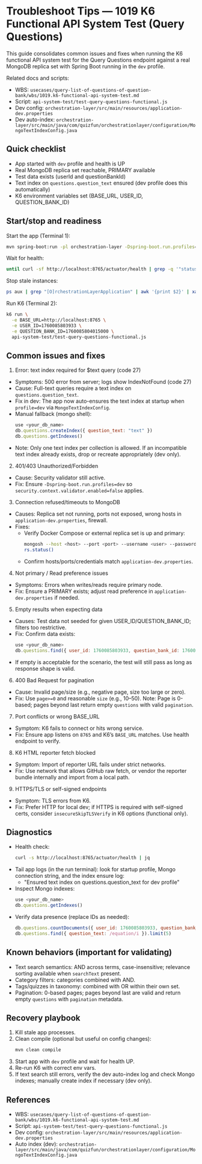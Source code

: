 # Troubleshoot Tips — 1019 K6 Functional API System Test (Query Questions)

This guide consolidates common issues and fixes when running the K6 functional API system test for the Query Questions endpoint against a real MongoDB replica set with Spring Boot running in the `dev` profile.

Related docs and scripts:
- WBS: `usecases/query-list-of-questions-of-question-bank/wbs/1019.k6-functional-api-system-test.md`
- Script: `api-system-test/test-query-questions-functional.js`
- Dev config: `orchestration-layer/src/main/resources/application-dev.properties`
- Dev auto-index: `orchestration-layer/src/main/java/com/quizfun/orchestrationlayer/configuration/MongoTextIndexConfig.java`

## Quick checklist
- App started with `dev` profile and health is UP
- Real MongoDB replica set reachable, PRIMARY available
- Test data exists (userId and questionBankId)
- Text index on `questions.question_text` ensured (dev profile does this automatically)
- K6 environment variables set (BASE_URL, USER_ID, QUESTION_BANK_ID)

## Start/stop and readiness

Start the app (Terminal 1):
```bash
mvn spring-boot:run -pl orchestration-layer -Dspring-boot.run.profiles=dev
```
Wait for health:
```bash
until curl -sf http://localhost:8765/actuator/health | grep -q '"status":"UP"'; do echo 'waiting for app...'; sleep 2; done; echo 'app is UP'
```
Stop stale instances:
```bash
ps aux | grep "[O]rchestrationLayerApplication" | awk '{print $2}' | xargs -r kill -9
```

Run K6 (Terminal 2):
```bash
k6 run \
  -e BASE_URL=http://localhost:8765 \
  -e USER_ID=1760085803933 \
  -e QUESTION_BANK_ID=1760085804015000 \
  api-system-test/test-query-questions-functional.js
```

## Common issues and fixes

1) Error: text index required for $text query (code 27)
- Symptoms: 500 error from server; logs show IndexNotFound (code 27)
- Cause: Full-text queries require a text index on `questions.question_text`.
- Fix in dev: The app now auto-ensures the text index at startup when `profile=dev` via `MongoTextIndexConfig`.
- Manual fallback (mongo shell):
  ```javascript
  use <your_db_name>
  db.questions.createIndex({ question_text: "text" })
  db.questions.getIndexes()
  ```
- Note: Only one text index per collection is allowed. If an incompatible text index already exists, drop or recreate appropriately (dev only).

2) 401/403 Unauthorized/Forbidden
- Cause: Security validator still active.
- Fix: Ensure `-Dspring-boot.run.profiles=dev` so `security.context.validator.enabled=false` applies.

3) Connection refused/timeouts to MongoDB
- Causes: Replica set not running, ports not exposed, wrong hosts in `application-dev.properties`, firewall.
- Fixes:
  - Verify Docker Compose or external replica set is up and primary:
    ```bash
    mongosh --host <host> --port <port> --username <user> --password <pwd>
    rs.status()
    ```
  - Confirm hosts/ports/credentials match `application-dev.properties`.

4) Not primary / Read preference issues
- Symptoms: Errors when writes/reads require primary node.
- Fix: Ensure a PRIMARY exists; adjust read preference in `application-dev.properties` if needed.

5) Empty results when expecting data
- Causes: Test data not seeded for given USER_ID/QUESTION_BANK_ID; filters too restrictive.
- Fix: Confirm data exists:
  ```javascript
  use <your_db_name>
  db.questions.find({ user_id: 1760085803933, question_bank_id: 1760085804015000 }).limit(5)
  ```
- If empty is acceptable for the scenario, the test will still pass as long as response shape is valid.

6) 400 Bad Request for pagination
- Cause: Invalid page/size (e.g., negative page, size too large or zero).
- Fix: Use `page>=0` and reasonable `size` (e.g., 10–50). Note: Page is 0-based; pages beyond last return empty `questions` with valid `pagination`.

7) Port conflicts or wrong BASE_URL
- Symptom: K6 fails to connect or hits wrong service.
- Fix: Ensure app listens on `8765` and K6’s `BASE_URL` matches. Use health endpoint to verify.

8) K6 HTML reporter fetch blocked
- Symptom: Import of reporter URL fails under strict networks.
- Fix: Use network that allows GitHub raw fetch, or vendor the reporter bundle internally and import from a local path.

9) HTTPS/TLS or self-signed endpoints
- Symptom: TLS errors from K6.
- Fix: Prefer HTTP for local dev; if HTTPS is required with self-signed certs, consider `insecureSkipTLSVerify` in K6 options (functional only).

## Diagnostics

- Health check:
  ```bash
  curl -s http://localhost:8765/actuator/health | jq
  ```
- Tail app logs (in the run terminal): look for startup profile, Mongo connection string, and the index ensure log:
  - "Ensured text index on questions.question_text for dev profile"
- Inspect Mongo indexes:
  ```javascript
  use <your_db_name>
  db.questions.getIndexes()
  ```
- Verify data presence (replace IDs as needed):
  ```javascript
  db.questions.countDocuments({ user_id: 1760085803933, question_bank_id: 1760085804015000 })
  db.questions.find({ question_text: /equation/i }).limit(5)
  ```

## Known behaviors (important for validating)
- Text search semantics: AND across terms, case-insensitive; relevance sorting available when `searchText` present.
- Category filters: categories combined with AND.
- Tags/quizzes in taxonomy: combined with OR within their own set.
- Pagination: 0-based pages; pages beyond last are valid and return empty `questions` with `pagination` metadata.

## Recovery playbook
1. Kill stale app processes.
2. Clean compile (optional but useful on config changes):
   ```bash
   mvn clean compile
   ```
3. Start app with `dev` profile and wait for health UP.
4. Re-run K6 with correct env vars.
5. If text search still errors, verify the dev auto-index log and check Mongo indexes; manually create index if necessary (dev only).

## References
- WBS: `usecases/query-list-of-questions-of-question-bank/wbs/1019.k6-functional-api-system-test.md`
- Script: `api-system-test/test-query-questions-functional.js`
- Dev config: `orchestration-layer/src/main/resources/application-dev.properties`
- Auto index (dev): `orchestration-layer/src/main/java/com/quizfun/orchestrationlayer/configuration/MongoTextIndexConfig.java`